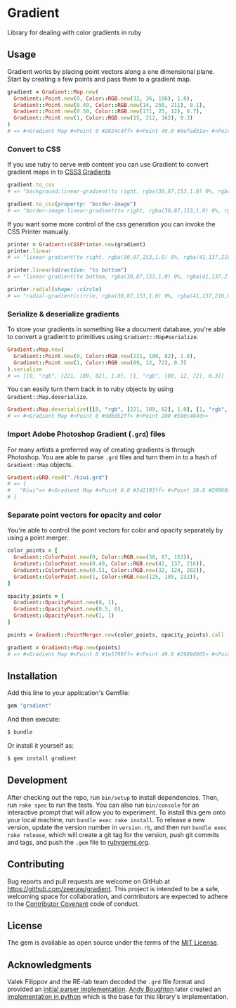 # Gradient
Library for dealing with color gradients in ruby

## Usage
Gradient works by placing point vectors along a one dimensional plane.
Start by creating a few points and pass them to a gradient map.

```ruby
gradient = Gradient::Map.new(
  Gradient::Point.new(0, Color::RGB.new(32, 36, 196), 1.0),
  Gradient::Point.new(0.49, Color::RGB.new(14, 250, 211), 0.1),
  Gradient::Point.new(0.50, Color::RGB.new(171, 25, 12), 0.7),
  Gradient::Point.new(1, Color::RGB.new(15, 212, 162), 0.3)
)
# => #<Gradient Map #<Point 0 #2024c4ff> #<Point 49.0 #0efad31a> #<Point 50.0 #ab190cb3> #<Point 100 #0fd4a24d>>
```

### Convert to CSS
If you use ruby to serve web content you can use Gradient to convert gradient maps in to [CSS3 Gradients](http://www.w3schools.com/css/css3_gradients.asp)

```ruby
gradient.to_css
# => "background:linear-gradient(to right, rgba(30,87,153,1.0) 0%, rgba(41,137,216,0.02) 49%, rgba(37,131,209,0.0) 50%, rgba(32,124,202,0.02) 51%, rgba(125,185,232,1.0) 100%);"

gradient.to_css(property: "border-image")
# => "border-image:linear-gradient(to right, rgba(30,87,153,1.0) 0%, rgba(41,137,216,0.02) 49%, rgba(37,131,209,0.0) 50%, rgba(32,124,202,0.02) 51%, rgba(125,185,232,1.0) 100%);"
```

If you want some more control of the css generation you can invoke the CSS Printer manually.

```ruby
printer = Gradient::CSSPrinter.new(gradient)
printer.linear
# => "linear-gradient(to right, rgba(30,87,153,1.0) 0%, rgba(41,137,216,0.02) 49%, rgba(37,131,209,0.0) 50%, rgba(32,124,202,0.02) 51%, rgba(125,185,232,1.0) 100%)"

printer.linear(direction: "to bottom")
# => "linear-gradient(to bottom, rgba(30,87,153,1.0) 0%, rgba(41,137,216,0.02) 49%, rgba(37,131,209,0.0) 50%, rgba(32,124,202,0.02) 51%, rgba(125,185,232,1.0) 100%)"

printer.radial(shape: :circle)
# => "radial-gradient(circle, rgba(30,87,153,1.0) 0%, rgba(41,137,216,0.02) 49%, rgba(37,131,209,0.0) 50%, rgba(32,124,202,0.02) 51%, rgba(125,185,232,1.0) 100%)"
```

### Serialize & deserialize gradients
To store your gradients in something like a document database,
you're able to convert a gradient to primitives using `Gradient::Map#serialize`.

```ruby
Gradient::Map.new(
  Gradient::Point.new(0, Color::RGB.new(221, 189, 82), 1.0),
  Gradient::Point.new(1, Color::RGB.new(89, 12, 72), 0.3)
).serialize
# => [[0, "rgb", [221, 189, 82], 1.0], [1, "rgb", [89, 12, 72], 0.3]]

```

You can easily turn them back in to ruby objects by using `Gradient::Map.deserialize`.

```ruby
Gradient::Map.deserialize([[0, "rgb", [221, 189, 82], 1.0], [1, "rgb", [89, 12, 72], 0.3]])
# => #<Gradient Map #<Point 0 #ddbd52ff> #<Point 100 #590c484d>>
```

### Import Adobe Photoshop Gradient (`.grd`) files
For many artists a preferred way of creating gradients is through Photoshop.
You are able to parse `.grd` files and turn them in to a hash of `Gradient::Map` objects.

```ruby
Gradient::GRD.read("./kiwi.grd")
# => {
#   "Kiwi"=> #<Gradient Map #<Point 0.0 #3d1103ff> #<Point 38.6 #29860dff> #<Point 84.0 #a0cb1bff> #<Point 92.7 #f3f56eff> #<Point 100.0 #ffffffff>>
# }
```

### Separate point vectors for opacity and color
You're able to control the point vectors for color and opacity separately by using a point merger.

```ruby
color_points = [
  Gradient::ColorPoint.new(0, Color::RGB.new(30, 87, 153)),
  Gradient::ColorPoint.new(0.49, Color::RGB.new(41, 137, 216)),
  Gradient::ColorPoint.new(0.51, Color::RGB.new(32, 124, 202)),
  Gradient::ColorPoint.new(1, Color::RGB.new(125, 185, 232)),
]

opacity_points = [
  Gradient::OpacityPoint.new(0, 1),
  Gradient::OpacityPoint.new(0.5, 0),
  Gradient::OpacityPoint.new(1, 1)
]

points = Gradient::PointMerger.new(color_points, opacity_points).call

gradient = Gradient::Map.new(points)
# => #<Gradient Map #<Point 0 #1e5799ff> #<Point 49.0 #2989d805> #<Point 50.0 #2583d100> #<Point 51.0 #207cca05> #<Point 100 #7db9e8ff>>
```

## Installation
Add this line to your application's Gemfile:

```ruby
gem "gradient"
```

And then execute:

```bash
$ bundle
```

Or install it yourself as:

```bash
$ gem install gradient
```

## Development
After checking out the repo, run `bin/setup` to install dependencies. Then, run `rake spec` to run the tests. You can also run `bin/console` for an interactive prompt that will allow you to experiment.
To install this gem onto your local machine, run `bundle exec rake install`. To release a new version, update the version number in `version.rb`, and then run `bundle exec rake release`, which will create a git tag for the version, push git commits and tags, and push the `.gem` file to [rubygems.org](https://rubygems.org).

## Contributing
Bug reports and pull requests are welcome on GitHub at https://github.com/zeeraw/gradient. This project is intended to be a safe, welcoming space for collaboration, and contributors are expected to adhere to the [Contributor Covenant](contributor-covenant.org) code of conduct.

## License
The gem is available as open source under the terms of the [MIT License](http://opensource.org/licenses/MIT).

## Acknowledgments
Valek Filippov and the RE-lab team decoded the `.grd` file format and provided
an [initial parser implementation](https://gitorious.org/re-lab/graphics/source/781a65604d405f29c2da487820f64de8ddb0724d:photoshop/grd).
[Andy Boughton](https://github.com/abought) later created an [implementation in python](https://github.com/abought/grd_to_cmap) which is the base for this library's implementation.
